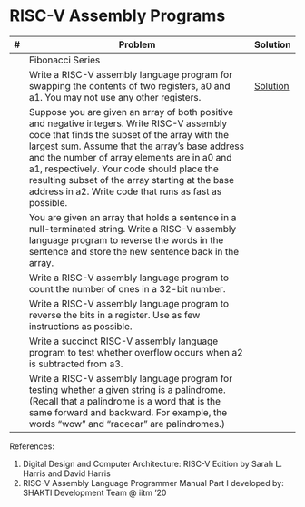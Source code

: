 # RISC-V Assembly Programs
|#|Problem|Solution|
|---|----|----|
||Fibonacci Series|
|| Write a RISC-V assembly language program for swapping the contents of two registers, a0 and a1. You may not use any other registers.|[Solution](./asm/6_1_swap_without_additional_reg.s)|
|| Suppose you are given an array of both positive and negative integers. Write RISC-V assembly code that finds the subset of the array with the largest sum. Assume that the array’s base address and the number of array elements are in a0 and a1, respectively. Your code should place the resulting subset of the array starting at the base address in a2. Write code that runs as fast as possible.||
|| You are given an array that holds a sentence in a null-terminated string. Write a RISC-V assembly language program to reverse the words in the sentence and store the new sentence back in the array.||
|| Write a RISC-V assembly language program to count the number of ones in a 32-bit number.||
|| Write a RISC-V assembly language program to reverse the bits in a register. Use as few instructions as possible.||
|| Write a succinct RISC-V assembly language program to test whether overflow occurs when a2 is subtracted from a3.||
|| Write a RISC-V assembly language program for testing whether a given string is a palindrome. (Recall that a palindrome is a word that is the same forward and backward. For example, the words “wow” and “racecar” are palindromes.)||

References: 

 <ol>
  <li> Digital Design and Computer Architecture: RISC-V Edition by Sarah L. Harris and David Harris </li>
  <li> RISC-V Assembly Language Programmer Manual Part I developed by: SHAKTI Development Team @ iitm ’20 </li>
 </ol>
